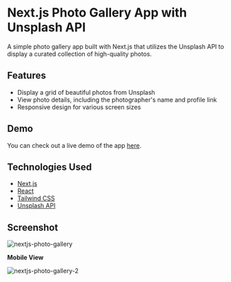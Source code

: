 # Next.js Photo Gallery App with Unsplash API

A simple photo gallery app built with Next.js that utilizes the Unsplash API to display a curated collection of high-quality photos.

## Features

- Display a grid of beautiful photos from Unsplash
- View photo details, including the photographer's name and profile link
- Responsive design for various screen sizes

## Demo

You can check out a live demo of the app [here](https://nextjs-photo-gallery-delta.vercel.app/).

## Technologies Used

- [Next.js](https://nextjs.org/)
- [React](https://reactjs.org/)
- [Tailwind CSS](https://tailwindcss.com/)
- [Unsplash API](https://unsplash.com/developers)

## Screenshot

![nextjs-photo-gallery](https://github.com/Sathyaraj-dev/nextjs-photo-gallery/assets/57762726/4b47e514-6165-4a68-9eac-44be622696a0)

**Mobile View**

![nextjs-photo-gallery-2](https://github.com/Sathyaraj-dev/nextjs-photo-gallery/assets/57762726/3cf3c94c-3e48-4f6e-aa45-a8eeede9cc86)

